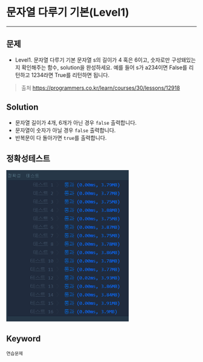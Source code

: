 # 문자열 다루기 기본(Level1)
---
## 문제
- Level1. 문자열 다루기 기본
문자열 s의 길이가 4 혹은 6이고, 숫자로만 구성돼있는지 확인해주는 함수, solution을 완성하세요. 예를 들어 s가 a234이면 False를 리턴하고 1234라면 True를 리턴하면 됩니다.

> 출처 https://programmers.co.kr/learn/courses/30/lessons/12918

## Solution
- 문자열 길이가 4개, 6개가 아닌 경우 ```false``` 출력합니다.
- 문자열이 숫자가 아닐 경우 ```false``` 출력합니다.
- 반복문이 다 돌아가면 ```true```를 출력합니다.

## 정확성테스트
<img src="Lv1-09_confirm.PNG" widith="350" height="400">

## Keyword
```연습문제```
